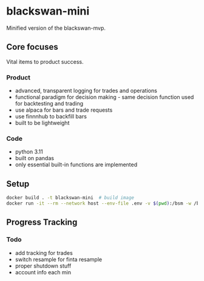 # blackswan-mini

Minified version of the blackswan-mvp.

## Core focuses

Vital items to product success.

### Product

- advanced, transparent logging for trades and operations
- functional paradigm for decision making - same decision function used for backtesting and trading
- use alpaca for bars and trade requests
- use finnnhub to backfill bars
- built to be lightweight

### Code

- python 3.11
- built on pandas
- only essential built-in functions are implemented

## Setup

```bash
docker build . -t blackswan-mini  # build image
docker run -it --rm --network host --env-file .env -v $(pwd):/bsm -w /bsm/ blackswan-mini bash -c "python src/stream.py"  # run stream
```


## Progress Tracking

### Todo
- add tracking for trades 
- switch resample for finta resample 
- proper shutdown stuff
- account info each min